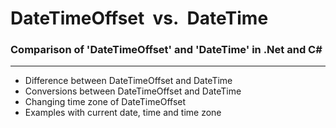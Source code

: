 # DateTimeOffset &nbsp;vs.&nbsp; DateTime

### Comparison of 'DateTimeOffset' and 'DateTime' in .Net and C#
___

* Difference between DateTimeOffset and DateTime
* Conversions between DateTimeOffset and DateTime
* Changing time zone of DateTimeOffset
* Examples with current date, time and time zone
